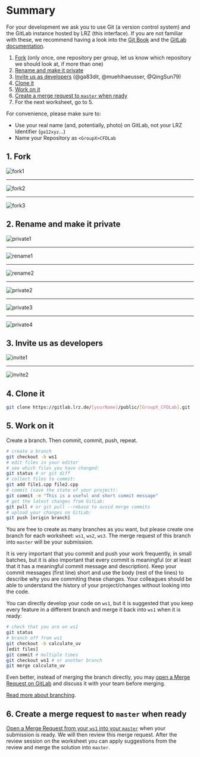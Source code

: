 # Summary

For your development we ask you to use Git (a version control system) and the GitLab instance hosted by LRZ (this interface). If you are not familiar with these, we recommend having a look into the [Git Book](https://git-scm.com/book/en/v2) and the [GitLab documentation](https://docs.gitlab.com/ee/README.html).

1. [Fork](#fork) (only once, one repository per group, let us know which repository we should look at, if more than one)
2. [Rename and make it private](#2-rename-and-make-it-private)
3. [Invite us as developers](#3-invite-us-as-developers) (@ga83dit, @muehlhaeusser, @QingSun79)
4. [Clone it](#4-clone-it)
5. [Work on it](#5-work-on-it)
6. [Create a merge request to `master` when ready](#6-create-a-merge-request-to-master-when-ready)
7. For the next worksheet, go to 5.

For convenience, please make sure to:

* Use your real name (and, potentially, photo) on GitLab, not your LRZ Identifier (`ga12xyz`...)
* Name your Repository as `<GroupX>CFDLab`

## 1. Fork

![fork1](images/fork1.png)

---

![fork2](images/fork2.png)

---

![fork3](images/fork3.png)

## 2. Rename and make it private

![private1](images/private1.png)

---

![rename1](images/rename1.png)

---

![rename2](images/rename2.png)

---

![private2](images/private2.png)

---

![private3](images/private3.png)

---

![private4](images/private4.png)

## 3. Invite us as developers

![invite1](images/invite1.png)

---

![invite2](images/invite2.png)


## 4. Clone it

```bash
git clone https://gitlab.lrz.de/[yourName]/public/[GroupX_CFDLab].git
```

## 5. Work on it

Create a branch. Then commit, commit, push, repeat.

```bash
# create a branch
git checkout -b ws1
# edit files in your editor
# see which files you have changed:
git status # or git diff
# collect files to commit:
git add file1.cpp file2.cpp
# commit (save the state of your project):
git commit -m "This is a useful and short commit message"
# get the latest changes from GitLab:
git pull # or git pull --rebase to avoid merge commits
# upload your changes on GitLab:
git push [origin branch]
```

You are free to create as many branches as you want, but please create one branch for each worksheet: `ws1`, `ws2`, `ws3`. The merge request of this branch into `master` will be your submission.

It is very important that you commit and push your work frequently, in small batches, but it is also important that every commit is meaningful (or at least that it has a meaningful commit message and description). Keep your commit messages (first line) short and use the body (rest of the lines) to describe why you are commiting these changes. Your colleagues should be able to understand the history of your project/changes without looking into the code.

You can directly develop your code on `ws1`, but it is suggested that you keep every feature in a different branch and merge it back into `ws1` when it is ready:

```bash
# check that you are on ws1
git status
# branch off from ws1
git checkout -b calculate_uv
[edit files]
git commit # multiple times
git checkout ws1 # or another branch
git merge calculate_uv
```

Even better, instead of merging the branch directly, you may [open a Merge Request on GitLab](https://docs.gitlab.com/ee/user/project/merge_requests/) and discuss it with your team before merging.

[Read more about branching](https://git-scm.com/book/en/v2/Git-Branching-Branches-in-a-Nutshell).

## 6. Create a merge request to `master` when ready

[Open a Merge Request from your `ws1` into your `master`](https://docs.gitlab.com/ee/user/project/merge_requests/) when your submission is ready. We will then review this merge request. After the review session on the worksheet you can apply suggestions from the review and merge the solution into `master`.
